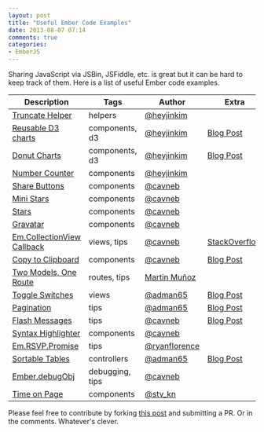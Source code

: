 ```yaml
---
layout: post
title: "Useful Ember Code Examples"
date: 2013-08-07 07:14
comments: true
categories: 
- EmberJS
---
```


Sharing JavaScript via JSBin, JSFiddle, etc. is great but it can be hard to keep track of them. Here is a list of useful Ember code examples.

<table style="width: 100%; margin-bottom: 15px;">
  <thead>
    <tr>
      <th>Description</th>
      <th>Tags</th>
      <th>Author</th>
      <th>Extra</th>
    </tr>
  </thead>
  <tbody>
    <tr>
      <td><a href="http://jsbin.com/edunuh/1/edit">Truncate Helper</a></td>
      <td>helpers</td>
      <td><a href="https://twitter.com/heyjinkim">@heyjinkim</a></td>
      <td></td>
    </tr>
    <tr>
      <td><a href="http://jsbin.com/d3ember-barchart/13/edit">Reusable D3 charts</a></td>
      <td>components, d3</td>
      <td><a href="https://twitter.com/heyjinkim">@heyjinkim</a></td>
      <td><a href="http://heyjinjs.us/post/57158250642/reusable-d3-charts-with-ember-js-components">Blog Post</a></td>
    </tr>
    <tr>
      <td><a href="http://jsbin.com/donuts/1/edit">Donut Charts</a></td>
      <td>components, d3</td>
      <td><a href="https://twitter.com/heyjinkim">@heyjinkim</a></td>
      <td><a href="http://heyjinjs.us/post/57158250642/reusable-d3-charts-with-ember-js-components">Blog Post</a></td>
    </tr>
    <tr>
      <td><a href="http://jsbin.com/number-counter-component/1/edit">Number Counter</a></td>
      <td>components</td>
      <td><a href="https://twitter.com/heyjinkim">@heyjinkim</a></td>
      <td></td>
    </tr>
    <tr>
      <td><a href="http://jsbin.com/upogic/1/edit">Share Buttons</a></td>
      <td>components</td>
      <td><a href="https://twitter.com/cavneb">@cavneb</a></td>
      <td></td>
    </tr>
    <tr>
      <td><a href="http://jsbin.com/asogaq/1/edit">Mini Stars</a></td>
      <td>components</td>
      <td><a href="https://twitter.com/cavneb">@cavneb</a></td>
      <td></td>
    </tr>
    <tr>
      <td><a href="http://jsbin.com/enudur/6/edit">Stars</a></td>
      <td>components</td>
      <td><a href="https://twitter.com/cavneb">@cavneb</a></td>
      <td></td>
    </tr>
    <tr>
      <td><a href="http://plnkr.co/edit/QbhyrcXZ6LbGzVFfEzD4?p=preview">Gravatar</a></td>
      <td>components</td>
      <td><a href="https://twitter.com/cavneb">@cavneb</a></td>
      <td></td>
    </tr>
    <tr>
      <td><a href="http://jsbin.com/ehafun/2/edit">Em.CollectionView Callback</a></td>
      <td>views, tips</td>
      <td><a href="https://twitter.com/cavneb">@cavneb</a></td>
      <td><a href="http://stackoverflow.com/questions/16112035/emberjs-view-detect-if-all-children-views-have-been-rendered/16127198#16127198">StackOverflow</a></td>
    </tr>
    <tr>
      <td><a href="http://jsfiddle.net/cavneb/XbDEM/embedded/#JavaScript">Copy to Clipboard</a></td>
      <td>components</td>
      <td><a href="https://twitter.com/cavneb">@cavneb</a></td>
      <td><a href="http://coderberry.me/blog/2013/07/19/githubs-copy-to-clipboard-with-ember/">Blog Post</a></td>
    </tr>
    <tr>
      <td><a href="http://jsbin.com/ifuvow/3/edit">Two Models, One Route</a></td>
      <td>routes, tips</td>
      <td><a href="https://github.com/mmun">Martin Muñoz</a></td>
      <td></td>
    </tr>
    <tr>
      <td><a href="http://jsbin.com/omagiq/1/edit">Toggle Switches</a></td>
      <td>views</td>
      <td><a href="http://twitter.com/adman65/">@adman65</a></td>
      <td><a href="http://hawkins.io/2013/07/ember-toggle-switch/">Blog Post</a></td>
    </tr>
    <tr>
      <td><a href="http://jsbin.com/ijoqom/6/edit">Pagination</a></td>
      <td>tips</td>
      <td><a href="http://twitter.com/adman65/">@adman65</a></td>
      <td><a href="http://hawkins.io/2013/07/pagination-with-ember/">Blog Post</a></td>
    </tr>
    <tr>
      <td><a href="http://jsbin.com/olurim/5/edit">Flash Messages</a></td>
      <td>tips</td>
      <td><a href="https://twitter.com/cavneb">@cavneb</a></td>
      <td><a href="http://coderberry.me/blog/2013/06/20/using-flash-messages-with-emberjs/">Blog Post</a></td>
    </tr>
    <tr>
      <td><a href="http://jsbin.com/iMaj/1/edit">Syntax Highlighter</a></td>
      <td>components</td>
      <td><a href="https://twitter.com/cavneb">@cavneb</a></td>
      <td></td>
    </tr>
    <tr>
      <td><a href="http://jsbin.com/IkaS/1/edit">Em.RSVP.Promise</a></td>
      <td>tips</td>
      <td><a href="https://twitter.com/ryanflorence">@ryanflorence</a></td>
      <td></td>
    </tr>
    <tr>
      <td><a href="http://jsbin.com/iXih/1/edit">Sortable Tables</a></td>
      <td>controllers</td>
      <td><a href="https://twitter.com/adman65">@adman65</a></td>
      <td><a href="http://hawkins.io/2013/07/table-sorting-with-ember/">Blog Post</a></td>
    </tr>
    <tr>
      <td><a href="http://jsbin.com/IHIyEF/1/edit?html,js,output">Ember.debugObj</a></td>
      <td>debugging, tips</td>
      <td><a href="https://twitter.com/cavneb">@cavneb</a></td>
      <td></td>
    </tr>
    <tr>
      <td><a href="http://jsbin.com/EwUPUla/3/edit">Time on Page</a></td>
      <td>components</td>
      <td><a href="https://twitter.com/stv_kn">@stv_kn</a></td>
      <td></td>
    </tr>
  </tbody>
</table>

 Please feel free to contribute by forking [this post](https://github.com/cavneb/cavneb.github.io/blob/source/source/_posts/2013-08-07-useful-ember-code-examples.markdown) and submitting a PR. Or in the comments. Whatever's clever.